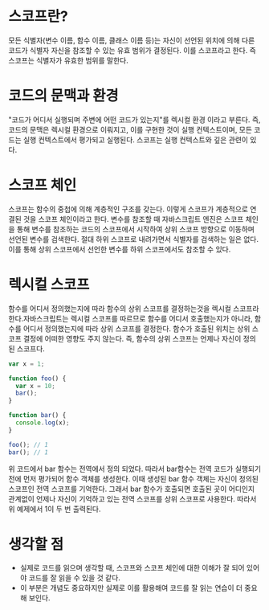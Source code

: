 # 스코프란?

모든 식별자(변수 이름, 함수 이름, 클래스 이름 등)는 자신이 선언된 위치에 의해 다른 코드가 식별자 자신을 참조할 수 있는 유효 범위가 결정된다. 이를 스코프라고 한다. 즉 스코프는 식별자가 유효한 범위를 말한다.

# 코드의 문맥과 환경

"코드가 어디서 실행되며 주변에 어떤 코드가 있는지"를 렉시컬 환경 이라고 부른다. 즉, 코드의 문맥은 렉시컬 환경으로 이뤄지고, 이를 구현한 것이 실행 컨텍스트이며, 모든 코드는 실행 컨텍스트에서 평가되고 실행된다. 스코프는 실행 컨텍스트와 깊은 관련이 있다.

# 스코프 체인

스코프는 함수의 중첩에 의해 계층적인 구조를 갖는다. 이렇게 스코프가 계층적으로 연결된 것을 스코프 체인이라고 한다. 변수를 참조할 때 자바스크립트 엔진은 스코프 체인을 통해 변수를 참조하는 코드의 스코프에서 시작하여 상위 스코프 방향으로 이동하며 선언된 변수를 검색한다. 절대 하위 스코프로 내려가면서 식별자를 검색하는 일은 없다. 이를 통해 상위 스코프에서 선언한 변수를 하위 스코프에서도 참조할 수 있다.

# 렉시컬 스코프

함수를 어디서 정의했는지에 따라 함수의 상위 스코프를 결정하는것을 렉시컬 스코프라 한다.자바스크립트는 렉시컬 스코프를 따르므로
함수를 어디서 호출했는지가 아니라,
함수를 어디서 정의했는지에 따라 상위 스코프를 결정한다.
함수가 호출된 위치는 상위 스코프 결정에 어떠한 영향도 주지 않는다.
즉, 함수의 상위 스코프는 언제나 자신이 정의된 스코프다.

```js
var x = 1;

function foo() {
  var x = 10;
  bar();
}

function bar() {
  console.log(x);
}

foo(); // 1
bar(); // 1
```

위 코드에서 bar 함수는 전역에서 정의 되었다. 따라서 bar함수는 전역 코드가 실행되기 전에 먼저 평가되어 함수 객체를 생성한다. 이때 생성된 bar 함수 객체는 자신이 정의된 스코프인 전역 스코프를 기억한다. 그래서 bar 함수가 호출되면 호출된 곳이 어디인지 관계없이 언제나 자신이 기억하고 있는 전역 스코프를 상위 스코프로 사용한다. 따라서 위 예제에서 1이 두 번 출력된다.

# 생각할 점

- 실제로 코드를 읽으며 생각할 때, 스코프와 스코프 체인에 대한 이해가 잘 되어 있어야 코드를 잘 읽을 수 있을 것 같다.
- 이 부분은 개념도 중요하지만 실제로 이를 활용해여 코드를 잘 읽는 연습이 더 중요해 보인다.
